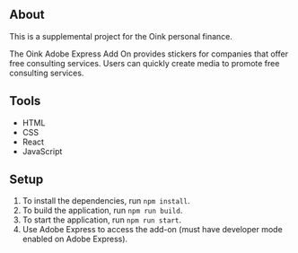 ## About

This is a supplemental project for the Oink personal finance. 

The Oink Adobe Express Add On provides stickers for companies that offer free consulting services. Users can quickly create media to promote free consulting services.

## Tools

-   HTML
-   CSS
-   React
-   JavaScript

## Setup

1. To install the dependencies, run `npm install`.
2. To build the application, run `npm run build`.
3. To start the application, run `npm run start`.
4. Use Adobe Express to access the add-on (must have developer mode enabled on Adobe Express).
